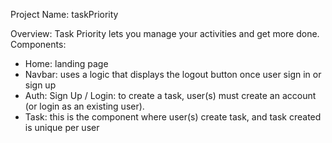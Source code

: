 Project Name: taskPriority

Overview: Task Priority lets you manage your activities and get more done.
Components: 
- Home: landing page
- Navbar: uses a logic that displays the logout button once user sign in or sign up
- Auth: Sign Up / Login: to create a task, user(s) must create an account (or login as an existing user).
- Task: this is the component where user(s) create task, and task created is unique per user
